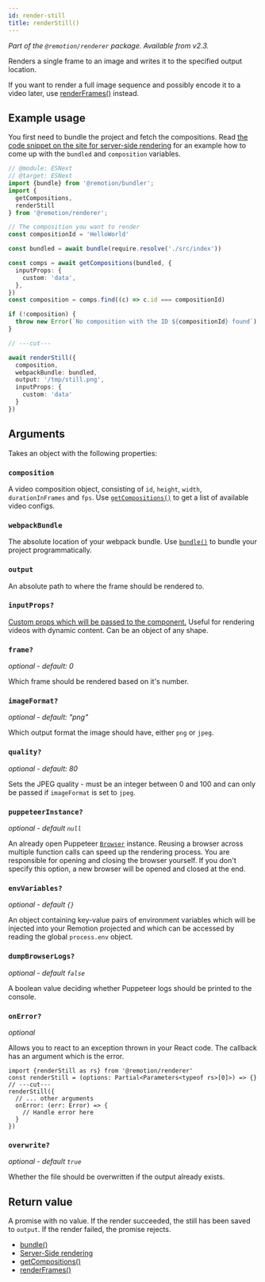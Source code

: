 ```yaml
---
id: render-still
title: renderStill()
---
```


_Part of the `@remotion/renderer` package. Available from v2.3._

Renders a single frame to an image and writes it to the specified output location.

If you want to render a full image sequence and possibly encode it to a video later, use [renderFrames()](/docs/render-frames) instead.

## Example usage

You first need to bundle the project and fetch the compositions. Read [the code snippet on the site for server-side rendering](/docs/ssr/#render-a-video-programmatically) for an example how to come up with the `bundled` and `composition` variables.

```ts twoslash
// @module: ESNext
// @target: ESNext
import {bundle} from '@remotion/bundler';
import {
  getCompositions,
  renderStill
} from '@remotion/renderer';

// The composition you want to render
const compositionId = 'HelloWorld'

const bundled = await bundle(require.resolve('./src/index'))

const comps = await getCompositions(bundled, {
  inputProps: {
    custom: 'data',
  },
})
const composition = comps.find((c) => c.id === compositionId)

if (!composition) {
  throw new Error(`No composition with the ID ${compositionId} found`)
}

// ---cut---

await renderStill({
  composition,
  webpackBundle: bundled,
  output: '/tmp/still.png',
  inputProps: {
    custom: 'data'
  }
})
```

## Arguments

Takes an object with the following properties:

### `composition`

A video composition object, consisting of `id`, `height`, `width`, `durationInFrames` and `fps`. Use [`getCompositions()`](/docs/get-compositions) to get a list of available video configs.

### `webpackBundle`

The absolute location of your webpack bundle. Use [`bundle()`](/docs/bundle) to bundle your project programmatically.

### `output`

An absolute path to where the frame should be rendered to.

### `inputProps?`

[Custom props which will be passed to the component.](/docs/parametrized-rendering) Useful for rendering videos with dynamic content. Can be an object of any shape.

### `frame?`

_optional - default: 0_

Which frame should be rendered based on it's number.

### `imageFormat?`

_optional - default: "png"_

Which output format the image should have, either `png` or `jpeg`.

### `quality?`

_optional - default: 80_

Sets the JPEG quality - must be an integer between 0 and 100 and can only be passed if `imageFormat` is set to `jpeg`.

### `puppeteerInstance?`

_optional - default `null`_

An already open Puppeteer [`Browser`](https://pptr.dev/#?product=Puppeteer&version=main&show=api-class-browser) instance. Reusing a browser across multiple function calls can speed up the rendering process. You are responsible for opening and closing the browser yourself. If you don't specify this option, a new browser will be opened and closed at the end.

### `envVariables?`

_optional - default `{}`_

An object containing key-value pairs of environment variables which will be injected into your Remotion projected and which can be accessed by reading the global `process.env` object.

### `dumpBrowserLogs?`

_optional - default `false`_

A boolean value deciding whether Puppeteer logs should be printed to the console.

### `onError?`

_optional_

Allows you to react to an exception thrown in your React code. The callback has an argument which is the error.

```tsx twoslash
import {renderStill as rs} from '@remotion/renderer'
const renderStill = (options: Partial<Parameters<typeof rs>[0]>) => {}
// ---cut---
renderStill({
  // ... other arguments
  onError: (err: Error) => {
    // Handle error here
  }
})
```

### `overwrite?`

_optional - default `true`_

Whether the file should be overwritten if the output already exists.

## Return value

A promise with no value. If the render succeeded, the still has been saved to `output`. If the render failed, the promise rejects.

- [bundle()](/docs/bundle)
- [Server-Side rendering](/docs/ssr)
- [getCompositions()](/docs/get-compositions)
- [renderFrames()](/docs/render-frames)
